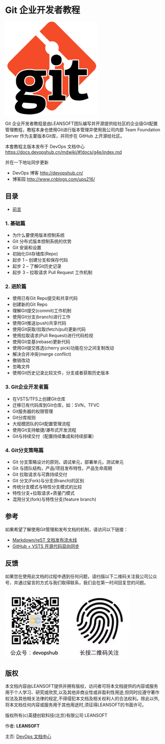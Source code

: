 # Git 企业开发者教程

![](images/git.png)

Git 企业开发者教程是由LEANSOFT团队编写并开源提供给社区的企业级Git配置管理教程，教程本身也使用Git进行版本管理并使用我公司内部 Team Foundation Server 作为主要版本Git库，并同步在 GitHub 上开源给社区。

本套教程主版本发布于 DevOps 文档中心 https://docs.devopshub.cn/mdwiki/#!docs/g4e/index.md

并在一下地址同步更新

* DevOps 博客 http://devopshub.cn/
* 博客园 http://www.cnblogs.com/ups216/

## 目录

* [前言](index.md)

### 1. 基础篇

* 为什么要使用版本控制系统
* Git 分布式版本控制系统的优势
* Git 安装和设置
* 初始化Git存储库(Repo)
* 起步 1 – 创建分支和保存代码
* 起步 2 – 了解Git历史记录
* 起步 3 – 拉取请求 Pull Request 工作机制

### 2. 进阶篇

* 使用已有Git Repo提交和共享代码
* 创建新的Git Repo
* 理解Git提交(commit)工作机制
* 使用Git分支(branch)进行工作
* 使用Git推送(push)共享代码
* 使用Git获取/拉取(fetch/pull)更新代码
* 使用拉取请求(Pull Request)进行代码检视
* 使用Git变基(rebase)更新代码
* 使用Git提交拣选(cherry pick)功能在分之间复制改动
* 解决合并冲突(merge conflict)
* 撤销改动
* 忽略文件
* 使用Git历史记录比较文件，分支或者获取历史版本

### 3. Git企业开发者篇

* 在VSTS/TFS上创建Git仓库
* 迁移已有代码库到Git仓库，如：SVN，TFVC
* Git服务器的权限管理
* Git分库规则
* 大规模团队的Git配置管理流程
* 使用Git支持敏捷/瀑布式开发流程
* Git与持续交付（配置持续集成和持续部署）

### 4. Git分支策略篇

* Git 分支策略设计的原则，调试单元，部署单元，测试单元
* Git 与团队结构，产品/项目发布特性，产品生命周期
* Git 拉取请求与可靠持续交付
* Git 分叉(Fork)与分支(Branch)的区别
* 传统分支模式与特性分支模式的比较
* 特性分支+拉取请求+质量门模式
* 混用分叉(fork)与特性分支(feature branch)

## 参考

如果希望了解使用Git管理和发布文档的机制，请访问以下链接：

* [Markdown/reST 文档发布流水线](http://devopshub.cn/2017/01/06/markdown-rest-release-pipeline/)
* [GitHub + VSTS 开源代码双向同步](http://devopshub.cn/2016/05/09/vsts-github-open-source-code-flow/)

## 反馈

如果您在使用此文档的过程中遇到任何问题，请扫描以下二维码关注我公司公众号，并通过留言的方式与我们取得联系，我们会在第一时间回复您的问题。

![](images/devopshub-leansoft-small.png)

## 版权

本文档内容由LEANSOFT提供并拥有版权，访问者可将本文档提供的内容或服务用于个人学习、研究或欣赏,以及其他非商业性或非盈利性用途,但同时应遵守著作权法及其他相关法律的规定,不得侵犯本文档及相关权利人的合法权利。除此以外,将本文档任何内容或服务用于其他用途时,须征得LEANSOFT的书面许可。

版权所有(c)英捷创软科技(北京)有限公司 LEANSOFT

作者:   **LEANSOFT**

主页:   [DevOps 文档中心](http://docs.devopshub.cn)
